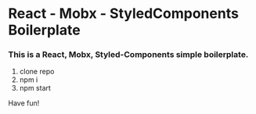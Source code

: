 # React - Mobx - StyledComponents Boilerplate

### This is a React, Mobx, Styled-Components simple boilerplate.

1. clone repo
2. npm i 
3. npm start

Have fun!